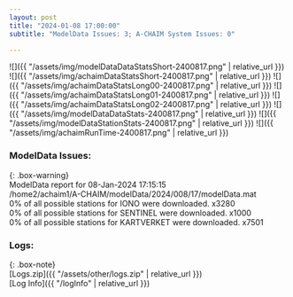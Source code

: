 ```yaml
---
layout: post
title: "2024-01-08 17:00:00"
subtitle: "ModelData Issues: 3; A-CHAIM System Issues: 0"

---
```


![]({{ "/assets/img/modelDataDataStatsShort-2400817.png" | relative_url }})
![]({{ "/assets/img/achaimDataStatsShort-2400817.png" | relative_url }})
![]({{ "/assets/img/achaimDataStatsLong00-2400817.png" | relative_url }})
![]({{ "/assets/img/achaimDataStatsLong01-2400817.png" | relative_url }})
![]({{ "/assets/img/achaimDataStatsLong02-2400817.png" | relative_url }})
![]({{ "/assets/img/modelDataDataStats-2400817.png" | relative_url }})
![]({{ "/assets/img/modelDataStationStats-2400817.png" | relative_url }})
![]({{ "/assets/img/achaimRunTime-2400817.png" | relative_url }})


### ModelData Issues:  
  
{: .box-warning}  
 ModelData report for 08-Jan-2024 17:15:15   
 /home2/achaim1/A-CHAIM/modelData/2024/008/17/modelData.mat   
 0% of all possible stations for IONO were downloaded. x3280   
 0% of all possible stations for SENTINEL were downloaded. x1000   
 0% of all possible stations for KARTVERKET were downloaded. x7501   
  


### Logs:  
  
{: .box-note}  
[Logs.zip]({{ "/assets/other/logs.zip" | relative_url }})  
[Log Info]({{ "/logInfo" | relative_url }})  
